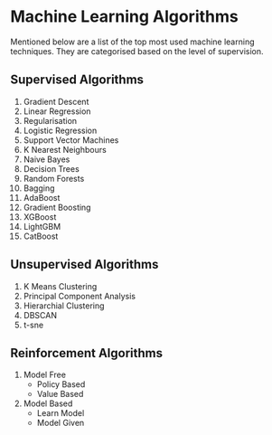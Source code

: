# Machine Learning Algorithms
Mentioned below are a list of the top most used machine learning techniques. They are categorised based on the level of supervision.

## Supervised Algorithms
1. Gradient Descent
2. Linear Regression
3. Regularisation
4. Logistic Regression
5. Support Vector Machines
6. K Nearest Neighbours
7. Naive Bayes
8. Decision Trees
9. Random Forests
10. Bagging
11. AdaBoost
12. Gradient Boosting
13. XGBoost
14. LightGBM
15. CatBoost

## Unsupervised Algorithms
1. K Means Clustering
2. Principal Component Analysis
3. Hierarchial Clustering
4. DBSCAN
5. t-sne

## Reinforcement Algorithms
1. Model Free
    - Policy Based
    - Value Based
2. Model Based
    - Learn Model
    - Model Given
